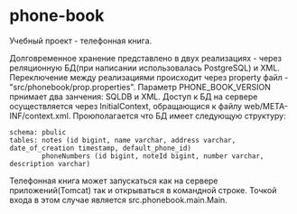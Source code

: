 # phone-book

Учебный проект - телефонная книга.

Долговременное хранение представлено в двух реализациях - через реляционную БД(при написании использовалась PostgreSQL) и XML.
Переключение между реализациями происходит через property файл - "src/phonebook/prop.properties". 
Параметр PHONE_BOOK_VERSION прнимает два занчения: SQLDB и XML.
Доступ к БД на сервере осуществляется через InitialContext, обращающися к файлу web/META-INF/context.xml.
Проюполагается что БД имеет следующую структуру:
    
    schema: pbulic
    tables: notes (id bigint, name varchar, address varchar, date_of_creation timestamp, default_phone_id)
            phoneNumbers (id bigint, noteId bigint, number varchar, description varchar)


Телефонная книга может запускаться как на сервере приложений(Tomcat) так и открываться в командной строке. 
Точкой входа в этом случае является src.phonebook.main.Main.
